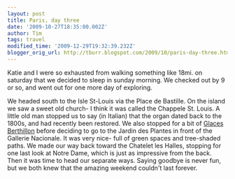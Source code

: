 ```yaml
---
layout: post
title: Paris, day three
date: '2009-10-27T18:35:00.002Z'
author: Tim
tags: travel
modified_time: '2009-12-29T19:32:39.232Z'
blogger_orig_url: http://tburr.blogspot.com/2009/10/paris-day-three.html
---
```


Katie and I were so exhausted from walking something like 18mi. on saturday that we decided to sleep in sunday morning. We checked out by 9 or so, and went out for one more day of exploring.  

We headed south to the Isle St-Louis via the Place de Bastille. On the island we saw a sweet old church- I think it was called the Chappele St. Louis. A little old man stopped us to say (in Italian) that the organ dated back to the 1800s, and had recently been restored. We also stopped for a bit of <a href="http://en.wikipedia.org/wiki/Berthillon">Glaces Berthillon</a> before deciding to go to the Jardin des Plantes in front of the Gallerie Nacionale. It was very nice- full of green spaces and tree-shaded paths. We made our way back toward the Chatelet les Halles, stopping for one last look at Notre Dame, which is just as impressive from the back. Then it was time to head our separate ways. Saying goodbye is never fun, but we both knew that the amazing weekend couldn't last forever.
